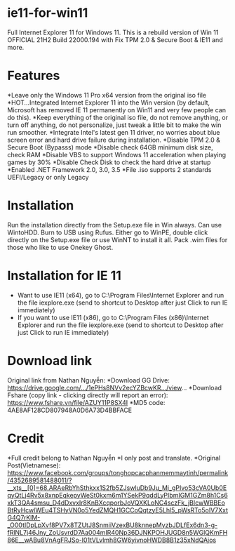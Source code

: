 # ie11-for-win11
Full Internet Explorer 11 for Windows 11. This is a rebuild version of Win 11 OFFICIAL 21H2 Build 22000.194 with Fix TPM 2.0 & Secure Boot & IE11 and more.
# Features
*Leave only the Windows 11 Pro x64 version from the original iso file
*HOT...Integrated Internet Explorer 11 into the Win version (by default, Microsoft has removed IE 11 permanently on Win11 and very few people can do this).
*Keep everything of the original iso file, do not remove anything, or turn off anything, do not personalize, just tweak a little bit to make the win run smoother.
*Integrate Intel's latest gen 11 driver, no worries about blue screen error and hard drive failure during installation.
*Disable TPM 2.0 & Secure Boot (Bypasss) mode
*Disable check 64GB minimum disk size, check RAM
*Disable VBS to support Windows 11 acceleration when playing games by 30%
*Disable Check Disk to check the hard drive at startup
*Enabled .NET Framework 2.0, 3.0, 3.5
*File .iso supports 2 standards UEFI/Legacy or only Legacy
# Installation
Run the installation directly from the Setup.exe file in Win always. Can use WintoHDD. Burn to USB using Rufus. Either go to WinPE, double click directly on the Setup.exe file or use WinNT to install it all. Pack .wim files for those who like to use Onekey Ghost.
# Installation for IE 11
* Want to use IE11 (x64), go to C:\Program Files\Internet Explorer and run the file iexplore.exe (send to shortcut to Desktop after just Click to run IE immediately)
* If you want to use IE11 (x86), go to C:\Program Files (x86)\Internet Explorer and run the file iexplore.exe (send to shortcut to Desktop after just Click to run IE immediately)
# Download link
Original link from Nathan Nguyễn:
*Download GG Drive: https://drive.google.com/.../1ePHs8NVv2ecYZBcwKR.../view...
*Download Fshare (copy link - clicking directly will report an error): https://www.fshare.vn/file/AZUY11P8SX4I
*MD5 code: 4AE8AF128CD807948A0D6A73D4BBFACE
# Credit
*Full credit belong to Nathan Nguyễn
*I only post and translate.
*Original Post(Vietnamese): https://www.facebook.com/groups/tonghopcacphanmemmaytinh/permalink/4352689581488011/?__xts__[0]=68.ARAeRbYhSthkxx1S2fb5ZJswluDb9Ju_Mj_gPIvo53cVA0Ub0EqyQtLj4Rv5x8xnpEqkepyWeSt0kxm6m1YSekP9qddLyPIbmIGM1GZm8h1Cs6xkT3QA4smsu_D4dDxvxIr8KnBXcqporbJoVQXKLoNC4sczFk_jBIcwWBBEoBtRyHcwlWEu4TSHyVN0o5YedZMQH1GCCoQqtzyE5Lhl5_pWsRTo5oIV7XxtG4Q7rKlM-_O00tIDpLpXvf8PV7x8TZUtJ8SnmiiVzexBU8knnepMyzbJDLfEx6dn3-g-fRlNL7j46Jny_ZoUsvrdD7Aa004mIR40Np36DJNKPOHJUGD8n5WGlQKmFH86E__wABu8VnAgFRJSo-l01tVLvlmh8GW6yivnoHWDB8B1z35xNdQAjos

